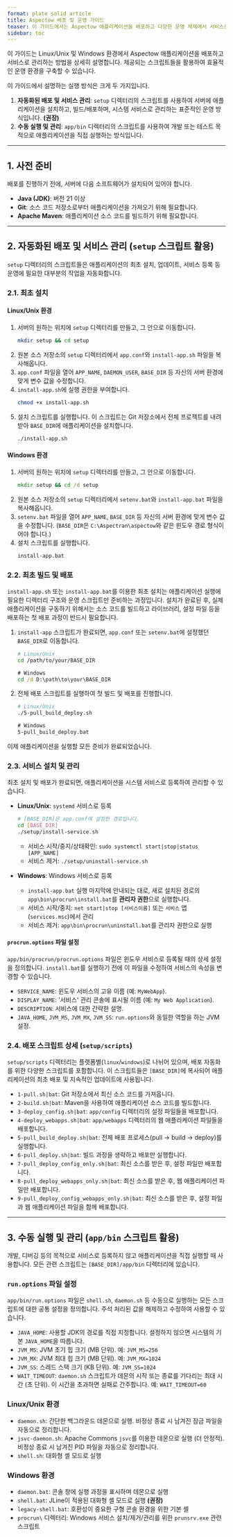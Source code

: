 ```yaml
---
format: plate solid article
title: Aspectow 배포 및 운영 가이드
teaser: 이 가이드에서는 Aspectow 애플리케이션을 배포하고 다양한 운영 체제에서 서비스로 관리하는 방법에 대한 지침을 제공합니다.
sidebar: toc
---
```


이 가이드는 Linux/Unix 및 Windows 환경에서 Aspectow 애플리케이션을 배포하고 서비스로 관리하는 방법을 상세히 설명합니다. 제공되는 스크립트들을 활용하여 효율적인 운영 환경을 구축할 수 있습니다.

이 가이드에서 설명하는 실행 방식은 크게 두 가지입니다.
1.  **자동화된 배포 및 서비스 관리**: `setup` 디렉터리의 스크립트를 사용하여 서버에 애플리케이션을 설치하고, 빌드/배포하며, 시스템 서비스로 관리하는 표준적인 운영 방식입니다. **(권장)**
2.  **수동 실행 및 관리**: `app/bin` 디렉터리의 스크립트를 사용하여 개발 또는 테스트 목적으로 애플리케이션을 직접 실행하는 방식입니다.

---

## 1. 사전 준비

배포를 진행하기 전에, 서버에 다음 소프트웨어가 설치되어 있어야 합니다.

*   **Java (JDK)**: 버전 21 이상
*   **Git**: 소스 코드 저장소로부터 애플리케이션을 가져오기 위해 필요합니다.
*   **Apache Maven**: 애플리케이션 소스 코드를 빌드하기 위해 필요합니다.

---

## 2. 자동화된 배포 및 서비스 관리 (`setup` 스크립트 활용)

`setup` 디렉터리의 스크립트들은 애플리케이션의 최초 설치, 업데이트, 서비스 등록 등 운영에 필요한 대부분의 작업을 자동화합니다.

### 2.1. 최초 설치

#### Linux/Unix 환경

1.  서버의 원하는 위치에 `setup` 디렉터리를 만들고, 그 안으로 이동합니다.
    ```bash
    mkdir setup && cd setup
    ```
2.  원본 소스 저장소의 `setup` 디렉터리에서 `app.conf`와 `install-app.sh` 파일을 복사해옵니다.
3.  `app.conf` 파일을 열어 `APP_NAME`, `DAEMON_USER`, `BASE_DIR` 등 자신의 서버 환경에 맞게 변수 값을 수정합니다.
4.  `install-app.sh`에 실행 권한을 부여합니다.
    ```bash
    chmod +x install-app.sh
    ```
5.  설치 스크립트를 실행합니다. 이 스크립트는 Git 저장소에서 전체 프로젝트를 내려받아 `BASE_DIR`에 애플리케이션을 설치합니다.
    ```bash
    ./install-app.sh
    ```

#### Windows 환경

1.  서버의 원하는 위치에 `setup` 디렉터리를 만들고, 그 안으로 이동합니다.
    ```cmd
    mkdir setup && cd /d setup
    ```
2.  원본 소스 저장소의 `setup` 디렉터리에서 `setenv.bat`와 `install-app.bat` 파일을 복사해옵니다.
3.  `setenv.bat` 파일을 열어 `APP_NAME`, `BASE_DIR` 등 자신의 서버 환경에 맞게 변수 값을 수정합니다. (`BASE_DIR`은 `C:\Aspectran\aspectow`와 같은 윈도우 경로 형식이어야 합니다.)
4.  설치 스크립트를 실행합니다.
    ```cmd
    install-app.bat
    ```

### 2.2. 최초 빌드 및 배포

`install-app.sh` 또는 `install-app.bat`를 이용한 최초 설치는 애플리케이션 실행에 필요한 디렉터리 구조와 운영 스크립트만 준비하는 과정입니다. 설치가 완료된 후, 실제 애플리케이션을 구동하기 위해서는 소스 코드를 빌드하고 라이브러리, 설정 파일 등을 배포하는 첫 배포 과정이 반드시 필요합니다.

1.  `install-app` 스크립트가 완료되면, `app.conf` 또는 `setenv.bat`에 설정했던 `BASE_DIR`로 이동합니다.
    ```bash
    # Linux/Unix
    cd /path/to/your/BASE_DIR
    ```
    ```cmd
    # Windows
    cd /d D:\path\to\your\BASE_DIR
    ```
2.  전체 배포 스크립트를 실행하여 첫 빌드 및 배포를 진행합니다.
    ```bash
    # Linux/Unix
    ./5-pull_build_deploy.sh
    ```
    ```cmd
    # Windows
    5-pull_build_deploy.bat
    ```
이제 애플리케이션을 실행할 모든 준비가 완료되었습니다.

### 2.3. 서비스 설치 및 관리

최초 설치 및 배포가 완료되면, 애플리케이션을 시스템 서비스로 등록하여 관리할 수 있습니다.

*   **Linux/Unix**: `systemd` 서비스로 등록
    ```bash
    # [BASE_DIR]은 app.conf에 설정한 경로입니다.
    cd [BASE_DIR]
    ./setup/install-service.sh
    ```
    *   서비스 시작/중지/상태확인: `sudo systemctl start|stop|status [APP_NAME]`
    *   서비스 제거: `./setup/uninstall-service.sh`

*   **Windows**: Windows 서비스로 등록
    *   `install-app.bat` 실행 마지막에 안내되는 대로, 새로 설치된 경로의 `app\bin\procrun\install.bat`를 **관리자 권한**으로 실행합니다.
    *   서비스 시작/중지: `net start|stop [서비스이름]` 또는 `서비스` 앱(`services.msc`)에서 관리
    *   서비스 제거: `app\bin\procrun\uninstall.bat`를 관리자 권한으로 실행

#### `procrun.options` 파일 설정

`app/bin/procrun/procrun.options` 파일은 윈도우 서비스로 등록될 때의 상세 설정을 정의합니다. `install.bat`를 실행하기 전에 이 파일을 수정하여 서비스의 속성을 변경할 수 있습니다.

*   `SERVICE_NAME`: 윈도우 서비스의 고유 이름 (예: `MyWebApp`).
*   `DISPLAY_NAME`: '서비스' 관리 콘솔에 표시될 이름 (예: `My Web Application`).
*   `DESCRIPTION`: 서비스에 대한 간략한 설명.
*   `JAVA_HOME`, `JVM_MS`, `JVM_MX`, `JVM_SS`: `run.options`와 동일한 역할을 하는 JVM 설정.

### 2.4. 배포 스크립트 상세 (`setup/scripts`)

`setup/scripts` 디렉터리는 플랫폼별(`linux`/`windows`)로 나뉘어 있으며, 배포 자동화를 위한 다양한 스크립트를 포함합니다. 이 스크립트들은 `[BASE_DIR]`에 복사되어 애플리케이션의 최초 배포 및 지속적인 업데이트에 사용됩니다.

*   `1-pull.sh|bat`: Git 저장소에서 최신 소스 코드를 가져옵니다.
*   `2-build.sh|bat`: Maven을 사용하여 애플리케이션 소스 코드를 빌드합니다.
*   `3-deploy_config.sh|bat`: `app/config` 디렉터리의 설정 파일들을 배포합니다.
*   `4-deploy_webapps.sh|bat`: `app/webapps` 디렉터리의 웹 애플리케이션 파일들을 배포합니다.
*   `5-pull_build_deploy.sh|bat`: 전체 배포 프로세스(pull → build → deploy)를 실행합니다.
*   `6-pull_deploy.sh|bat`: 빌드 과정을 생략하고 배포만 실행합니다.
*   `7-pull_deploy_config_only.sh|bat`: 최신 소스를 받은 후, 설정 파일만 배포합니다.
*   `8-pull_deploy_webapps_only.sh|bat`: 최신 소스를 받은 후, 웹 애플리케이션 파일만 배포합니다.
*   `9-pull_deploy_config_webapps_only.sh|bat`: 최신 소스를 받은 후, 설정 파일과 웹 애플리케이션 파일을 함께 배포합니다.

---

## 3. 수동 실행 및 관리 (`app/bin` 스크립트 활용)

개발, 디버깅 등의 목적으로 서비스로 등록하지 않고 애플리케이션을 직접 실행할 때 사용합니다. 모든 관련 스크립트는 `[BASE_DIR]/app/bin` 디렉터리에 있습니다.

### `run.options` 파일 설정

`app/bin/run.options` 파일은 `shell.sh`, `daemon.sh` 등 수동으로 실행하는 모든 스크립트에 대한 공통 설정을 정의합니다. 주석 처리된 값을 해제하고 수정하여 사용할 수 있습니다.

*   `JAVA_HOME`: 사용할 JDK의 경로를 직접 지정합니다. 설정하지 않으면 시스템의 기본 `JAVA_HOME`을 따릅니다.
*   `JVM_MS`: JVM 초기 힙 크기 (MB 단위). 예: `JVM_MS=256`
*   `JVM_MX`: JVM 최대 힙 크기 (MB 단위). 예: `JVM_MX=1024`
*   `JVM_SS`: 스레드 스택 크기 (KB 단위). 예: `JVM_SS=1024`
*   `WAIT_TIMEOUT`: `daemon.sh` 스크립트가 데몬의 시작 또는 종료를 기다리는 최대 시간 (초 단위). 이 시간을 초과하면 실패로 간주합니다. 예: `WAIT_TIMEOUT=60`

### Linux/Unix 환경

*   `daemon.sh`: 간단한 백그라운드 데몬으로 실행. 비정상 종료 시 남겨진 잠금 파일을 자동으로 정리합니다.
*   `jsvc-daemon.sh`: Apache Commons `jsvc`를 이용한 데몬으로 실행 (더 안정적). 비정상 종료 시 남겨진 PID 파일을 자동으로 정리합니다.
*   `shell.sh`: 대화형 셸 모드로 실행

### Windows 환경

*   `daemon.bat`: 콘솔 창에 실행 과정을 표시하며 데몬으로 실행
*   `shell.bat`: JLine이 적용된 대화형 셸 모드로 실행 **(권장)**
*   `legacy-shell.bat`: 호환성이 중요한 구형 콘솔 환경을 위한 기본 셸
*   `procrun\` 디렉터리: Windows 서비스 설치/제거/관리를 위한 `prunsrv.exe` 관련 스크립트
